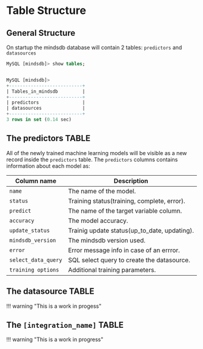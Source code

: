 # Table Structure

## General Structure

On startup the mindsdb database will contain 2 tables: `predictors` and `datasources`

```sql
MySQL [mindsdb]> show tables;

```

```sql

MySQL [mindsdb]> 
+---------------------------+
| Tables_in_mindsdb         |
+---------------------------+
| predictors                |
| datasources               |
+---------------------------+
3 rows in set (0.14 sec)

```

## The predictors TABLE

All of the newly trained machine learning models will be visible as a new record inside the `predictors` table.
The `predictors` columns contains information about each model as:

| Column name         | Description                                  |
| ------------------- | -------------------------------------------- |
| `name`              | The name of the model.                       |
| `status`            | Training status(training, complete, error).  |
| `predict`           | The name of the target variable column.      |
| `accuracy`          | The model accuracy.                          |
| `update_status`     | Trainig update status(up_to_date, updating). |
| `mindsdb_version`   | The mindsdb version used.                    |
| `error`             | Error message info in case of an errror.     |
| `select_data_query` | SQL select query to create the datasource.   |
| `training options`  | Additional training parameters.              |

## The datasource TABLE

!!! warning "This is a work in progess" 

## The `[integration_name]` TABLE

!!! warning "This is a work in progress" 
